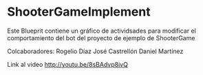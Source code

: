 # ShooterGameImplement
Este Blueprit contiene un gráfico de actividsades para modificar el comportamiento del bot del proyecto de ejemplo de ShooterGame

Colcaboradores:
Rogelio Díaz
José Castrellón
Daniel Martínez


Link al video
http://youtu.be/8sBAdvp8ivQ
